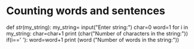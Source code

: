# Counting words and sentences
def _str_(my_string):
  my_string= input("Enter string:")
  char=0
  word=1
  for i in my_string:
      char=char+1
      print (char("Number of characters in the string:"))
      if(i==' '):
            word=word+1
  print (word ("Number of words in the string:"))

